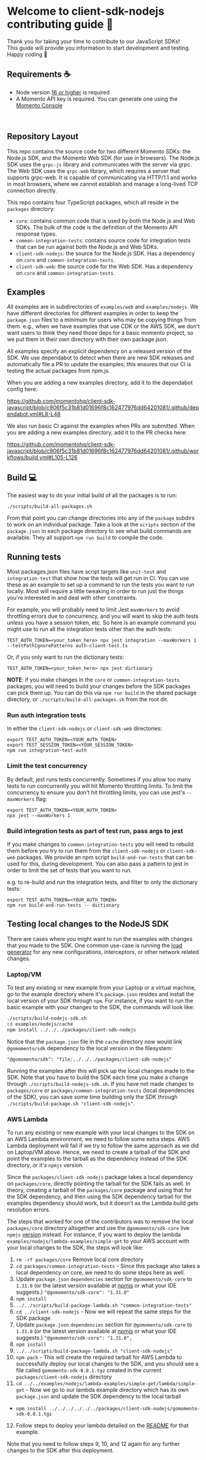 # Welcome to client-sdk-nodejs contributing guide :wave:

Thank you for taking your time to contribute to our JavaScript SDKs!
<br/>
This guide will provide you information to start development and testing.
<br/>
Happy coding :dancer:
<br/>

## Requirements :coffee:

- Node version [16 or higher](https://nodejs.org/en/download/) is required
- A Momento API key is required. You can generate one using the [Momento Console](https://console.gomomento.com)

<br/>

## Repository Layout

This repo contains the source code for two different Momento SDKs: the Node.js SDK, and the Momento Web SDK (for use in browsers). The Node.js SDK uses the `grpc-js` library and communicates with the server via grpc. The Web SDK uses the `grpc-web` library, which requires a server that supports grpc-web. It is capable of communicating via HTTP/1.1 and works in most browsers, where we cannot establish and manage a long-lived TCP connection directly.

This repo contains four TypeScript packages, which all reside in the `packages` directory:

- `core`: contains common code that is used by both the Node.js and Web SDKs. The bulk of the code is the definition of the Momento API response types.
- `common-integration-tests`: contains source code for integration tests that can be run against both the Node.js and Web SDKs.
- `client-sdk-nodejs`: the source for the Node.js SDK. Has a dependency on `core` and `common-integration-tests`.
- `client-sdk-web`: the source code for the Web SDK. Has a dependency on `core` and `common-integration-tests`.

## Examples

All examples are in subdirectories of `examples/web` and `examples/nodejs`. We have different directories for different examples in order to keep the `package.json` files to a minimum for users who may be copying things from them. e.g., when we have examples that use CDK or the AWS SDK, we don't want users to think they need those deps for a basic momento project, so we put them in their own directory with their own package.json.

All examples specify an explicit dependency on a released version of the SDK. We use dependabot to detect when there are new SDK releases and automatically file a PR to update the examples; this ensures that our CI is testing the actual packages from npm.js.

When you are adding a new examples directory, add it to the dependabot config here:

https://github.com/momentohq/client-sdk-javascript/blob/c906f5c31b81d01696f8c162477976dd64201081/.github/dependabot.yml#L8-L48

We also run basic CI against the examples when PRs are submitted. When you are adding a new examples directory, add it to the PR checks here:

https://github.com/momentohq/client-sdk-javascript/blob/c906f5c31b81d01696f8c162477976dd64201081/.github/workflows/build.yml#L105-L126

## Build :computer:

The easiest way to do your initial build of all the packages is to run:

```
./scripts/build-all-packages.sh
```

From that point you can change directories into any of the `package` subdirs to work on an individual package. Take a look at the `scripts` section of the `package.json` in each package directory to see what build commands are available. They all support `npm run build` to compile the code.

## Running tests

Most packages.json files have script targets like `unit-test` and `integration-test` that show how the tests will get run in CI. You can use these as an example to set up a command to run the tests you want to run locally. Most will require a little tweaking in order to run just the things you're interested in and deal with other constraints.

For example, you will probably need to limit Jest `maxWorkers` to avoid throttling errors due to concurrency, and you will want to skip the auth tests unless you have a session token, etc. So here is an example command you might use to run all the integration tests other than the auth tests:

```
TEST_AUTH_TOKEN=<your_token_here> npx jest integration --maxWorkers 1 --testPathIgnorePatterns auth-client-test.ts
```

Or, if you only want to run the dictionary tests:

```
TEST_AUTH_TOKEN=<your_token_here> npx jest dictionary
```

**NOTE**: if you make changes in the `core` or `common-integration-tests` packages, you will need to build your changes before the SDK packages can pick them up. You can do this via `npm run build` in the shared package directory, or `./scripts/build-all-packages.sh` from the root dir.

### Run auth integration tests

In either the `client-sdk-nodejs` or `client-sdk-web` directories:

```
export TEST_AUTH_TOKEN=<YOUR_AUTH_TOKEN>
export TEST_SESSION_TOKEN=<YOUR_SESSION_TOKEN>
npm run integration-test-auth
```

### Limit the test concurrency

By default, jest runs tests concurrently. Sometimes if you allow too many tests to run concurrently you
will hit Momento throttling limits.  To limit the concurrency to ensure you don't hit throttling limits,
you can use jest's `--maxWorkers` flag:

```
export TEST_AUTH_TOKEN=<YOUR_AUTH_TOKEN>
npx jest --maxWorkers 1
```

### Build integration tests as part of test run, pass args to jest

If you make changes to `common-integration-tests` you will need to rebuild them before you try to
run them from the `client-sdk-nodejs` or `client-sdk-web` packages.  We provide an npm script
`build-and-run-tests` that can be used for this, during development.  You can also pass a pattern
to jest in order to limit the set of tests that you want to run.

e.g. to re-build and run the integration tests, and filter to only the dictionary tests:

```
export TEST_AUTH_TOKEN=<YOUR_AUTH_TOKEN>
npm run build-and-run-tests -- dictionary
```

## Testing local changes to the NodeJS SDK

There are cases where you might want to run the examples with changes that you made to the SDK. One common use-case is
running the [load generator](examples/nodejs/load-gen) for any new configurations, interceptors, or other network related
changes.

### Laptop/VM

To test any existing or new example from your Laptop or a virtual machine, go to the example directory where it's `package.json` resides
and install the local version of your SDK through `npm`. For instance, if you want to run the basic example with your changes to the SDK,
the commands will look like:

```bash
./scripts/build-nodejs-sdk.sh
cd examples/nodejs/cache
npm install ../../../packages/client-sdk-nodejs
```

Notice that the `package.json` file in the `cache` directory now would link `@gomomento/sdk` dependency to the local
version in the filesystem:

`"@gomomento/sdk": "file:../../../packages/client-sdk-nodejs"`

Running the examples after this will pick up the local changes made to the SDK. Note that you have to build the SDK each
time you make a change through `./scripts/build-nodejs-sdk.sh`. If you have not made changes to `packages/core` or
`packages/common-integration-tests` (local dependencies of the SDK), you can save some time building only the SDK through
`./scripts/build-package.sh "client-sdk-nodejs"`.


### AWS Lambda

To run any existing or new example with your local changes to the SDK on an AWS Lambda environment, we need to follow some
extra steps. AWS Lambda deployment will fail if we try to follow the same approach as we did on Laptop/VM above. Hence, we
need to create a tarball of the SDK and point the examples to the tarball as the dependency instead of the SDK directory,
or it's `npmjs` version.

Since the `packages/client-sdk-nodejs` package takes a local dependency on `packages/core`, directly
pointing the tarball for the SDK fails as well. In theory, creating a tarball of the `packages/core` package and using that for the SDK
dependency, and then using the SDK dependency tarball for the examples dependency should work, but it doesn't as the Lambda
build gets resolution errors.

The steps that worked for one of the contributors was to remove the local `packages/core` directory altogether and use
the `@gomomento/sdk-core` live `npmjs` [version](https://www.npmjs.com/package/@gomomento/sdk-core) instead.
For instance, if you want to deploy the lambda `examples/nodejs/lambda-examples/simple-get` to your AWS account with your
local changes to the SDK, the steps will look like:

1. `rm -rf packages/core` Remove local core directory
2. `cd packages/common-integration-tests` - Since this package also takes a local dependency on core, we need to do some
   steps here as well.
3. Update `package.json` `dependencies` section for `@gomomento/sdk-core` to `1.31.0` (or the latest version available at
   [npmjs](https://www.npmjs.com/package/@gomomento/sdk-core) or what your IDE suggests.)
   `"@gomomento/sdk-core": "1.31.0"`
4. `npm install`
5. `../../scripts/build-package-lambda.sh "common-integration-tests"`
6. `cd ../client-sdk-nodejs` - Now we will repeat the same steps for the SDK package
7. Update `package.json` `dependencies` section for `@gomomento/sdk-core` to `1.31.0` (or the latest version available at
   [npmjs](https://www.npmjs.com/package/@gomomento/sdk-core) or what your IDE suggests.)
   `"@gomomento/sdk-core": "1.31.0",`
8. `npm install`
9. `../../scripts/build-package-lambda.sh "client-sdk-nodejs"`
10. `npm pack` - This will create the required tarball for AWS Lambda to successfully deploy our local changes to the SDK,
    and you should see a file called `gomomento-sdk-0.0.1.tgz` created in the current `packages/client-sdk-nodejs` directory
11. `cd ../../examples/nodejs/lambda-examples/simple-get/lambda/simple-get` - Now we go to our lambda example directory which
    has its own `package.json` and update the SDK dependency to the local tarball
  - `npm install ../../../../../../packages/client-sdk-nodejs/gomomento-sdk-0.0.1.tgz`
12. Follow steps to deploy your lambda detailed on the [README](examples/nodejs/lambda-examples/simple-get) for that example.

Note that you need to follow steps 9, 10, and 12 again for any further changes to the SDK after this deployment.
